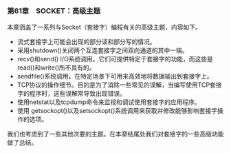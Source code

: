 ### 第61章　SOCKET：高级主题

本章涵盖了一系列与Socket（套接字）编程有关的高级主题，内容如下。

+ 流式套接字上可能会出现的部分读和部分写的情况。
+ 采用shutdown()关闭两个互连套接字之间双向通道的其中一端。
+ recv()和send() I/O系统调用。它们可提供特定于套接字的功能，而这些是read()和write()所不具有的。
+ sendfile()系统调用。在特定场景下可用来高效地将数据输出到套接字上。
+ TCP协议的操作细节。目的是为了消除一些常见的误解，当编写使用TCP套接字的程序时，这些误解常导致出现错误。
+ 使用netstat以及tcpdump命令来监视和调试使用套接字的应用程序。
+ 使用 getsockopt()以及setsockopt()系统调用来获取并修改能够影响套接字操作的选项。

我们也考虑到了一些其他次要的主题。在本章结尾处我们对套接字的一些高级功能做了总结。

